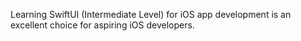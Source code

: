 Learning SwiftUI (Intermediate Level) for iOS app development is an excellent choice for aspiring iOS developers.
